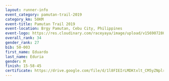 ```yaml
---
layout: runner-info 
event_category: pamutan-trail-2019 
category_km: 50KM 
event-title: Pamutan Trail 2019 
event-location: Brgy Pamutan, Cebu City, Philippines 
event-logo: https://res.cloudinary.com/raceyaya/image/upload/v1569072806/logo/pamutan-trail_d8abrj.jpg 
overall_rank: 34
gender_rank: 27
bib: 50-003
first_name: Eduardo
last_name: Eduria
gender: M
finish: 15-58-45
certificate: https://drive.google.com/file/d/1l8FIEIrLMDKtxlt_CM5yZNplrI7zAixh/view?usp=sharing
---
```

